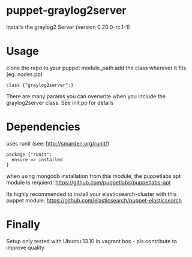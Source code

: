 puppet-graylog2server
=====================

Installs the graylog2 Server (version 0.20.0-rc.1-1)

Usage
=====

clone the repo to your puppet module_path
add the class wherever it fits (eg. nodes.pp)

```
class {"graylog2server":}
```

There are many params you can overwrite when you include the graylog2server class.
See init.pp for details

Dependencies
============

uses runit (see: http://smarden.org/runit/)

```
package {"runit":
  ensure => installed
}
```

when using mongodb installation from this module, the puppetlabs apt module is requierd:
https://github.com/puppetlabs/puppetlabs-apt

Its highly recommended to install your elasticsearch-cluster with this puppet module:
https://github.com/elasticsearch/puppet-elasticsearch

Finally
=======

Setup only tested with Ubuntu 13.10 in vagrant box - pls contribute to improve quality
